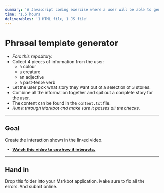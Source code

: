 ```yaml
---
summary: 'A Javascript coding exercise where a user will be able to generate 1 of 3 random stories.'
time: '1.5 hours'
deliverables: '1 HTML file, 1 JS file'
---
```


# Phrasal template generator

- *Fork this repository.*
- Collect 4 pieces of information from the user:
  - a colour
  - a creature
  - an adjective
  - a past-tense verb
- Let the user pick what story they want out of a selection of 3 stories.
- Combine all the information together and spit out a complete story for the user.
- The content can be found in the `content.txt` file.
- *Run it through Markbot and make sure it passes all the checks.*

---

## Goal

Create the interaction shown in the linked video.

- [**Watch this video to see how it interacts.**](https://youtu.be/XGYkTTIu5Lo)

---

## Hand in

Drop this folder into your Markbot application. Make sure to fix all the errors. And submit online.
